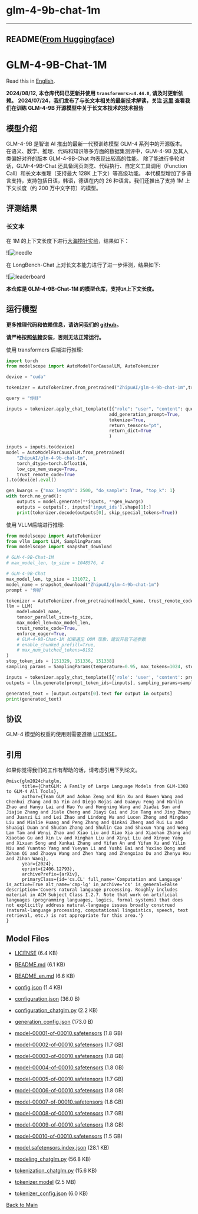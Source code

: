 
# glm-4-9b-chat-1m
---


## README([From Huggingface](https://huggingface.co/THUDM/glm-4-9b-chat-1m))



# GLM-4-9B-Chat-1M

Read this in [English](https://modelscope.cn/models/ZhipuAI/glm-4-9b-chat-1m/file/view/master?fileName=README_en.md&status=1).

**2024/08/12, 本仓库代码已更新并使用 `transforemrs>=4.44.0`, 请及时更新依赖。**
**2024/07/24，我们发布了与长文本相关的最新技术解读，关注 [这里](https://medium.com/@ChatGLM/glm-long-scaling-pre-trained-model-contexts-to-millions-caa3c48dea85) 查看我们在训练 GLM-4-9B 开源模型中关于长文本技术的技术报告**

## 模型介绍

GLM-4-9B 是智谱 AI 推出的最新一代预训练模型 GLM-4 系列中的开源版本。
在语义、数学、推理、代码和知识等多方面的数据集测评中，GLM-4-9B 及其人类偏好对齐的版本 GLM-4-9B-Chat 均表现出较高的性能。
除了能进行多轮对话，GLM-4-9B-Chat 还具备网页浏览、代码执行、自定义工具调用（Function Call）和长文本推理（支持最大 128K
上下文）等高级功能。
本代模型增加了多语言支持，支持包括日语，韩语，德语在内的 26 种语言。我们还推出了支持 1M 上下文长度（约 200 万中文字符）的模型。

## 评测结果

### 长文本

在 1M 的上下文长度下进行[大海捞针实验](https://github.com/LargeWorldModel/LWM/blob/main/scripts/eval_needle.py)，结果如下：

![![needle](https://raw.githubusercontent.com/THUDM/GLM-4/main/resources/eval_needle.jpeg)

在 LongBench-Chat 上对长文本能力进行了进一步评测，结果如下:

![![leaderboard](https://raw.githubusercontent.com/THUDM/GLM-4/main/resources/longbench.png)

**本仓库是 GLM-4-9B-Chat-1M 的模型仓库，支持`1M`上下文长度。**

## 运行模型

**更多推理代码和依赖信息，请访问我们的 [github](https://github.com/THUDM/GLM-4)。**

**请严格按照[依赖](https://github.com/THUDM/GLM-4/blob/main/basic_demo/requirements.txt)安装，否则无法正常运行。**

使用 transformers 后端进行推理:

```python
import torch
from modelscope import AutoModelForCausalLM, AutoTokenizer

device = "cuda"

tokenizer = AutoTokenizer.from_pretrained("ZhipuAI/glm-4-9b-chat-1m",trust_remote_code=True)

query = "你好"

inputs = tokenizer.apply_chat_template([{"role": "user", "content": query}],
                                       add_generation_prompt=True,
                                       tokenize=True,
                                       return_tensors="pt",
                                       return_dict=True
                                       )

inputs = inputs.to(device)
model = AutoModelForCausalLM.from_pretrained(
    "ZhipuAI/glm-4-9b-chat-1m",
    torch_dtype=torch.bfloat16,
    low_cpu_mem_usage=True,
    trust_remote_code=True
).to(device).eval()

gen_kwargs = {"max_length": 2500, "do_sample": True, "top_k": 1}
with torch.no_grad():
    outputs = model.generate(**inputs, **gen_kwargs)
    outputs = outputs[:, inputs['input_ids'].shape[1]:]
    print(tokenizer.decode(outputs[0], skip_special_tokens=True))
```

使用 VLLM后端进行推理:

```python
from modelscope import AutoTokenizer
from vllm import LLM, SamplingParams
from modelscope import snapshot_download

# GLM-4-9B-Chat-1M
# max_model_len, tp_size = 1048576, 4

# GLM-4-9B-Chat
max_model_len, tp_size = 131072, 1
model_name = snapshot_download("ZhipuAI/glm-4-9b-chat-1m")
prompt = '你好'

tokenizer = AutoTokenizer.from_pretrained(model_name, trust_remote_code=True)
llm = LLM(
    model=model_name,
    tensor_parallel_size=tp_size,
    max_model_len=max_model_len,
    trust_remote_code=True,
    enforce_eager=True,
    # GLM-4-9B-Chat-1M 如果遇见 OOM 现象，建议开启下述参数
    # enable_chunked_prefill=True,
    # max_num_batched_tokens=8192
)
stop_token_ids = [151329, 151336, 151338]
sampling_params = SamplingParams(temperature=0.95, max_tokens=1024, stop_token_ids=stop_token_ids)

inputs = tokenizer.apply_chat_template([{'role': 'user', 'content': prompt}], add_generation_prompt=True)[0]
outputs = llm.generate(prompt_token_ids=[inputs], sampling_params=sampling_params)

generated_text = [output.outputs[0].text for output in outputs]
print(generated_text)
```

## 协议

GLM-4 模型的权重的使用则需要遵循 [LICENSE](https://modelscope.cn/models/ZhipuAI/glm-4-9b-chat/file/view/master?fileName=LICENSE&status=0)。


## 引用

如果你觉得我们的工作有帮助的话，请考虑引用下列论文。

```
@misc{glm2024chatglm,
      title={ChatGLM: A Family of Large Language Models from GLM-130B to GLM-4 All Tools}, 
      author={Team GLM and Aohan Zeng and Bin Xu and Bowen Wang and Chenhui Zhang and Da Yin and Diego Rojas and Guanyu Feng and Hanlin Zhao and Hanyu Lai and Hao Yu and Hongning Wang and Jiadai Sun and Jiajie Zhang and Jiale Cheng and Jiayi Gui and Jie Tang and Jing Zhang and Juanzi Li and Lei Zhao and Lindong Wu and Lucen Zhong and Mingdao Liu and Minlie Huang and Peng Zhang and Qinkai Zheng and Rui Lu and Shuaiqi Duan and Shudan Zhang and Shulin Cao and Shuxun Yang and Weng Lam Tam and Wenyi Zhao and Xiao Liu and Xiao Xia and Xiaohan Zhang and Xiaotao Gu and Xin Lv and Xinghan Liu and Xinyi Liu and Xinyue Yang and Xixuan Song and Xunkai Zhang and Yifan An and Yifan Xu and Yilin Niu and Yuantao Yang and Yueyan Li and Yushi Bai and Yuxiao Dong and Zehan Qi and Zhaoyu Wang and Zhen Yang and Zhengxiao Du and Zhenyu Hou and Zihan Wang},
      year={2024},
      eprint={2406.12793},
      archivePrefix={arXiv},
      primaryClass={id='cs.CL' full_name='Computation and Language' is_active=True alt_name='cmp-lg' in_archive='cs' is_general=False description='Covers natural language processing. Roughly includes material in ACM Subject Class I.2.7. Note that work on artificial languages (programming languages, logics, formal systems) that does not explicitly address natural-language issues broadly construed (natural-language processing, computational linguistics, speech, text retrieval, etc.) is not appropriate for this area.'}
}
```




## Model Files

- [LICENSE](https://paddlenlp.bj.bcebos.com/models/community/THUDM/glm-4-9b-chat-1m/LICENSE) (6.4 KB)

- [README.md](https://paddlenlp.bj.bcebos.com/models/community/THUDM/glm-4-9b-chat-1m/README.md) (6.1 KB)

- [README_en.md](https://paddlenlp.bj.bcebos.com/models/community/THUDM/glm-4-9b-chat-1m/README_en.md) (6.6 KB)

- [config.json](https://paddlenlp.bj.bcebos.com/models/community/THUDM/glm-4-9b-chat-1m/config.json) (1.4 KB)

- [configuration.json](https://paddlenlp.bj.bcebos.com/models/community/THUDM/glm-4-9b-chat-1m/configuration.json) (36.0 B)

- [configuration_chatglm.py](https://paddlenlp.bj.bcebos.com/models/community/THUDM/glm-4-9b-chat-1m/configuration_chatglm.py) (2.2 KB)

- [generation_config.json](https://paddlenlp.bj.bcebos.com/models/community/THUDM/glm-4-9b-chat-1m/generation_config.json) (173.0 B)

- [model-00001-of-00010.safetensors](https://paddlenlp.bj.bcebos.com/models/community/THUDM/glm-4-9b-chat-1m/model-00001-of-00010.safetensors) (1.8 GB)

- [model-00002-of-00010.safetensors](https://paddlenlp.bj.bcebos.com/models/community/THUDM/glm-4-9b-chat-1m/model-00002-of-00010.safetensors) (1.7 GB)

- [model-00003-of-00010.safetensors](https://paddlenlp.bj.bcebos.com/models/community/THUDM/glm-4-9b-chat-1m/model-00003-of-00010.safetensors) (1.8 GB)

- [model-00004-of-00010.safetensors](https://paddlenlp.bj.bcebos.com/models/community/THUDM/glm-4-9b-chat-1m/model-00004-of-00010.safetensors) (1.8 GB)

- [model-00005-of-00010.safetensors](https://paddlenlp.bj.bcebos.com/models/community/THUDM/glm-4-9b-chat-1m/model-00005-of-00010.safetensors) (1.7 GB)

- [model-00006-of-00010.safetensors](https://paddlenlp.bj.bcebos.com/models/community/THUDM/glm-4-9b-chat-1m/model-00006-of-00010.safetensors) (1.8 GB)

- [model-00007-of-00010.safetensors](https://paddlenlp.bj.bcebos.com/models/community/THUDM/glm-4-9b-chat-1m/model-00007-of-00010.safetensors) (1.8 GB)

- [model-00008-of-00010.safetensors](https://paddlenlp.bj.bcebos.com/models/community/THUDM/glm-4-9b-chat-1m/model-00008-of-00010.safetensors) (1.7 GB)

- [model-00009-of-00010.safetensors](https://paddlenlp.bj.bcebos.com/models/community/THUDM/glm-4-9b-chat-1m/model-00009-of-00010.safetensors) (1.8 GB)

- [model-00010-of-00010.safetensors](https://paddlenlp.bj.bcebos.com/models/community/THUDM/glm-4-9b-chat-1m/model-00010-of-00010.safetensors) (1.5 GB)

- [model.safetensors.index.json](https://paddlenlp.bj.bcebos.com/models/community/THUDM/glm-4-9b-chat-1m/model.safetensors.index.json) (28.1 KB)

- [modeling_chatglm.py](https://paddlenlp.bj.bcebos.com/models/community/THUDM/glm-4-9b-chat-1m/modeling_chatglm.py) (56.8 KB)

- [tokenization_chatglm.py](https://paddlenlp.bj.bcebos.com/models/community/THUDM/glm-4-9b-chat-1m/tokenization_chatglm.py) (15.6 KB)

- [tokenizer.model](https://paddlenlp.bj.bcebos.com/models/community/THUDM/glm-4-9b-chat-1m/tokenizer.model) (2.5 MB)

- [tokenizer_config.json](https://paddlenlp.bj.bcebos.com/models/community/THUDM/glm-4-9b-chat-1m/tokenizer_config.json) (6.0 KB)


[Back to Main](../../)